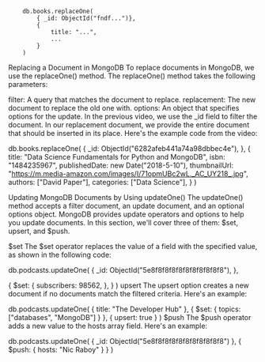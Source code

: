 ```
    db.books.replaceOne(
        { _id: ObjectId("fndf...")},
        {
            title: "...",
            ...
        }
    )
```

Replacing a Document in MongoDB
To replace documents in MongoDB, we use the replaceOne() method. The replaceOne() method takes the following parameters:

filter: A query that matches the document to replace.
replacement: The new document to replace the old one with.
options: An object that specifies options for the update.
In the previous video, we use the _id field to filter the document. In our replacement document, we provide the entire document that should be inserted in its place. Here's the example code from the video:

db.books.replaceOne(
  {
    _id: ObjectId("6282afeb441a74a98dbbec4e"),
  },
  {
    title: "Data Science Fundamentals for Python and MongoDB",
    isbn: "1484235967",
    publishedDate: new Date("2018-5-10"),
    thumbnailUrl:
      "https://m.media-amazon.com/images/I/71opmUBc2wL._AC_UY218_.jpg",
    authors: ["David Paper"],
    categories: ["Data Science"],
  }
)


Updating MongoDB Documents by Using updateOne()
The updateOne() method accepts a filter document, an update document, and an optional options object. MongoDB provides update operators and options to help you update documents. In this section, we'll cover three of them: $set, upsert, and $push.

$set
The $set operator replaces the value of a field with the specified value, as shown in the following code:

db.podcasts.updateOne(
  {
    _id: ObjectId("5e8f8f8f8f8f8f8f8f8f8f8"),
  },

  {
    $set: {
      subscribers: 98562,
    },
  }
)
upsert
The upsert option creates a new document if no documents match the filtered criteria. Here's an example:

db.podcasts.updateOne(
  { title: "The Developer Hub" },
  { $set: { topics: ["databases", "MongoDB"] } },
  { upsert: true }
)
$push
The $push operator adds a new value to the hosts array field. Here's an example:

db.podcasts.updateOne(
  { _id: ObjectId("5e8f8f8f8f8f8f8f8f8f8f8") },
  { $push: { hosts: "Nic Raboy" } }
)